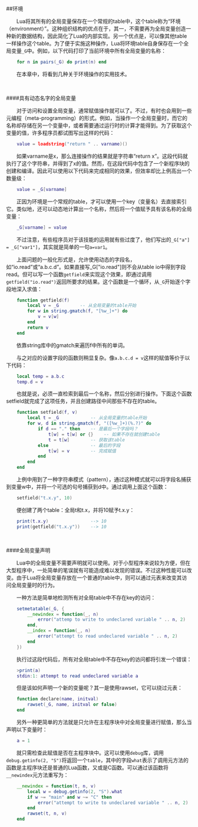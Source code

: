 ##环境

&emsp;&emsp;Lua将其所有的全局变量保存在一个常规的table中，这个table称为“环境（environment）”。这种组织结构的优点在于，其一，不需要再为全局变量创造一种新的数据结构，因此简化了Lua的内部实现。另一个优点是，可以像其他table一样操作这个table。为了便于实施这种操作，Lua将环境table自身保存在一个全局变量`_G`中。例如，以下代码打印了当前环境中所有全局变量的名称：

```lua
    for n in pairs(_G) do print(n) end
```

&emsp;&emsp;在本章中，将看到几种关于环境操作的实用技术。

&emsp;&emsp;

####具有动态名字的全局变量

&emsp;&emsp;对于访问和设置全局变量，通常赋值操作就可以了。不过，有时也会用到一些元编程（meta-programming）的形式。例如，当操作一个全局变量时，而它的名称却存储在另一个变量中，或者需要通过运行时的计算才能得到。为了获取这个变量的值，许多程序员都试图写出这样的代码：

```lua
    value = loadstring("return " .. varname)()
```

&emsp;&emsp;如果varname是x，那么连接操作的结果就是字符串“return x”。这段代码就执行了这个字符串，并得到了x的值。然而，在这段代码中包含了一个新程序块的创建和编译。因此可以使用以下代码来完成相同的效果，但效率却比上例高出一个数量级：

```lua
    value = _G[varname]
```

&emsp;&emsp;正因为环境是一个常规的table，才可以使用一个key（变量名）去直接索引它。类似地，还可以动态地计算出一个名称，然后将一个值赋予具有该名称的全局变量：

```lua
    _G[varname] = value
```

&emsp;&emsp;不过注意，有些程序员对于该技能的运用就有些过度了，他们写出的`_G["a"] = _G["var1"]`，其实就是简单的一句`a=var1`。

&emsp;&emsp;上面问题的一般化形式是，允许使用动态的字段名，如“io.read”或“a.b.c.d”。如果直接写_G["io.read"]则不会从table io中得到字段read。但可以写一个函数`getfield`来实现这个效果，即通过调用`getfield("io.read")`返回所要求的结果。这个函数是一个循环，从`_G`开始逐个字段地深入求值：

```lua
    function getfield(f)
        local v = _G        -- 从全局变量的table开始
        for w in string.gmatch(f, "[%w_]+") do
            v = v[w]
        end
        return v
    end
```

&emsp;&emsp;依靠string库中的gmatch来遍历f中所有的单词。

&emsp;&emsp;与之对应的设置字段的函数则稍显复杂。像`a.b.c.d = v`这样的赋值等价于以下代码：

```lua
    local temp = a.b.c
    temp.d = v
```

&emsp;&emsp;也就是说，必须一直检索到最后一个名称，然后分别进行操作。下面这个函数setfield就完成了这项任务，并且创建路径中间那些不存在的table。

```lua
    function setfield(f, v)
        local t = _G            -- 从全局变量的table开始
        for w, d in string.gmatch(f, "([%w_]+)(%.?)" do
            if d == "." then    -- 是最后一个字段吗？
                t[w] = t[w] or {}    -- 如果不存在就创建table
                t = t[w]        -- 获取该table
            else                -- 最后的字段
                t[w] = v        -- 完成赋值
            end
        end
    end
```

&emsp;&emsp;上例中用到了一种字符串模式（pattern），通过这种模式就可以将字段名捕获到变量w中，并将一个可选的句号捕获到d中。通过调用上面这个函数：

```lua
    setfield("t.x.y", 10)
```

&emsp;&emsp;便创建了两个table：全局t和t.x，并将10赋予t.x.y：

```lua
    print(t.x.y)                --> 10
    print(getfield("t.x.y"))    --> 10
```

&emsp;&emsp;

####全局变量声明

&emsp;&emsp;Lua中的全局变量不需要声明就可以使用。对于小型程序来说较为方便，但在大型程序中，一处简单的笔误就有可能造成难以发现的错误。不过这种性能可以改变。由于Lua将全局变量存放在一个普通的table中，则可以通过元表来改变其访问全局变量时的行为。

&emsp;&emsp;一种方法是简单地检测所有对全局table中不存在key的访问：

```lua
    setmetatable(_G, {
        __newindex = function(_, n)
            error("attemp to write to undeclared variable " .. n, 2)
        end,
        __index = function(_, n)
            error("attempt to read undeclared variable " .. n, 2)
        end
    })
```

&emsp;&emsp;执行过这段代码后，所有对全局table中不存在key的访问都将引发一个错误：

```lua
    >print(a)
    stdin:1: attempt to read undeclared variable a
```

&emsp;&emsp;但是该如何声明一个新的变量呢？其一是使用rawset，它可以绕过元表：

```lua
    function declare(name, initval)
        rawset(_G, name, initval or false)
    end
```

&emsp;&emsp;另外一种更简单的方法就是只允许在主程序块中对全局变量进行赋值，那么当声明以下变量时：

```lua
    a = 1
```

&emsp;&emsp;就只需检查此赋值是否在主程序块中。这可以使用`debug`库，调用`debug.getinfo(2, "S")`将返回一个`table`，其中的字段`what`表示了调用元方法的函数是主程序块还是普通的Lua函数，又或是C函数。可以通过该函数将`__newindex`元方法重写为：

```lua
    __newindex = function(t, n, v)
        local w = debug.getinfo(2, "S").what
        if w ~= "main" and w ~= "C" then
            error("attempt to write to undeclared variable " .. n, 2)
        end
        rawset(t, n, v)
    end
```
